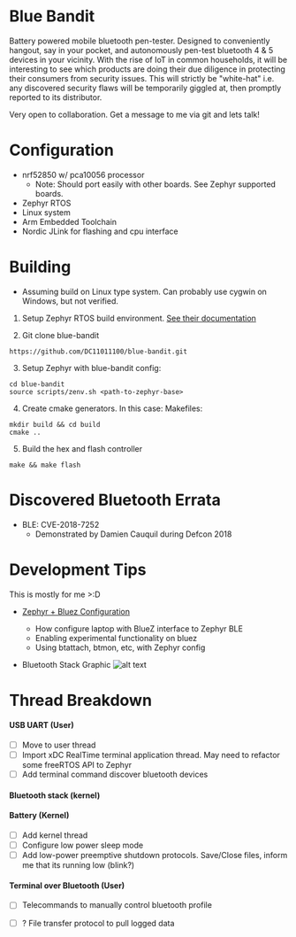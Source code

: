 # Blue Bandit
Battery powered mobile bluetooth pen-tester. Designed to conveniently hangout, say in your pocket, and autonomously pen-test bluetooth 4 & 5 devices in your vicinity. With the rise of IoT in common households, it will be interesting to see which products are doing their due diligence in protecting their consumers from security issues. This will strictly be "white-hat" i.e. any discovered security flaws will be temporarily giggled at, then promptly reported to its distributor. 

Very open to collaboration. Get a message to me via git and lets talk!

# Configuration
* nrf52850 w/ pca10056 processor
    * Note: Should port easily with other boards. See Zephyr supported boards.
* Zephyr RTOS
* Linux system
* Arm Embedded Toolchain
* Nordic JLink for flashing and cpu interface

# Building
* Assuming build on Linux type system. Can probably use cygwin on Windows, but not verified.
1. Setup Zephyr RTOS build environment. [See their documentation](https://docs.zephyrproject.org/latest/getting_started/getting_started.html)

2. Git clone blue-bandit
```
https://github.com/DC11011100/blue-bandit.git
```

3. Setup Zephyr with blue-bandit config:
```
cd blue-bandit
source scripts/zenv.sh <path-to-zephyr-base>
```
4. Create cmake generators. In this case: Makefiles:
  
 ```
 mkdir build && cd build
 cmake ..
 ```
 
 5. Build the hex and flash controller
 ```
 make && make flash 
 ```
 
 # Discovered Bluetooth Errata
 * BLE: CVE-2018-7252
   * Demonstrated by Damien Cauquil during Defcon 2018
   
 # Development Tips
 This is mostly for me >:D
 * [Zephyr + Bluez Configuration](https://docs.zephyrproject.org/1.13.0/subsystems/bluetooth/devel.html#bluetooth-bluez)
      * How configure laptop with BlueZ interface to Zephyr BLE
      * Enabling experimental functionality on bluez
      * Using btattach, btmon, etc, with Zephyr config
      
 * Bluetooth Stack Graphic
      ![alt text](http://infocenter.nordicsemi.com/topic/com.nordic.infocenter.s132.sds/dita/softdevices/s130/Images/bt_stack_arch_s132_s140.svg "Nordic Bluetooth Stack")
      
 # Thread Breakdown
 #### USB UART (User)
   - [ ] Move to user thread
   - [ ] Import xDC RealTime terminal application thread. May need to refactor some freeRTOS API to Zephyr
   - [ ] Add terminal command discover bluetooth devices
 
 #### Bluetooth stack (kernel)
 
 #### Battery (Kernel)
   - [ ] Add kernel thread
   - [ ] Configure low power sleep mode
   - [ ] Add low-power preemptive shutdown protocols. Save/Close files, inform me that its running low (blink?)
     
 #### Terminal over Bluetooth (User)
   - [ ] Telecommands to manually control bluetooth profile
   - [ ] ? File transfer protocol to pull logged data
 
 
